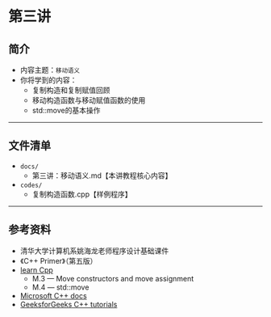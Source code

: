 # 第三讲

## 简介

- 内容主题：`移动语义` 
- 你将学到的内容：
  - 复制构造和复制赋值回顾
  - 移动构造函数与移动赋值函数的使用
  - std::move的基本操作

---

## 文件清单

- `docs/`
  - 第三讲：移动语义.md【本讲教程核心内容】
- `codes/`
  - 复制构造函数.cpp【样例程序】

---

## 参考资料

- 清华大学计算机系姚海龙老师程序设计基础课件
- 《C++ Primer》（第五版）
- [learn Cpp](https://www.learncpp.com/)
  - M.3 — Move constructors and move assignment
  - M.4 — std::move
- [Microsoft C++ docs](https://docs.microsoft.com/en-us/cpp/cpp/?view=msvc-170)
- [GeeksforGeeks C++ tutorials](https://www.geeksforgeeks.org/c-plus-plus/)
